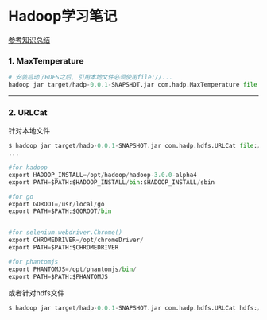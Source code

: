 # Hadoop学习笔记
[参考知识总结](https://24jay.github.io/2017/10/24/IntroductionToHadoop/#more)

### 1. MaxTemperature
```python
# 安装启动了HDFS之后, 引用本地文件必须使用file://...
hadoop jar target/hadp-0.0.1-SNAPSHOT.jar com.hadp.MaxTemperature file:///media/jay/Study/Hadoop/NCDC/ output
```
----


### 2. URLCat
针对本地文件
```python
$ hadoop jar target/hadp-0.0.1-SNAPSHOT.jar com.hadp.hdfs.URLCat file:///etc/profile
...

#for hadoop
export HADOOP_INSTALL=/opt/hadoop/hadoop-3.0.0-alpha4
export PATH=$PATH:$HADOOP_INSTALL/bin:$HADOOP_INSTALL/sbin

#for go
export GOROOT=/usr/local/go
export PATH=$PATH:$GOROOT/bin


#for selenium.webdriver.Chrome()
export CHROMEDRIVER=/opt/chromeDriver/
export PATH=$PATH:$CHROMEDRIVER

#for phantomjs
export PHANTOMJS=/opt/phantomjs/bin/
export PATH=$PATH:$PHANTOMJS

```
或者针对hdfs文件
```python
$ hadoop jar target/hadp-0.0.1-SNAPSHOT.jar com.hadp.hdfs.URLCat hdfs://localhost/workers.sh
```


